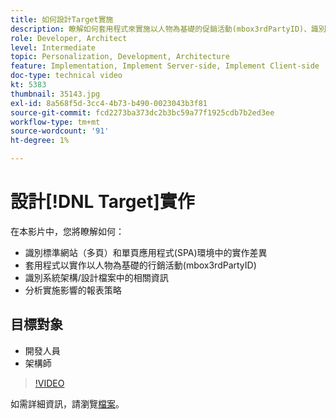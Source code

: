 ```yaml
---
title: 如何設計Target實施
description: 瞭解如何套用程式來實施以人物為基礎的促銷活動(mbox3rdPartyID)、識別系統架構/設計檔案中的相關資訊，以及分析實施影響的報表策略。
role: Developer, Architect
level: Intermediate
topic: Personalization, Development, Architecture
feature: Implementation, Implement Server-side, Implement Client-side
doc-type: technical video
kt: 5383
thumbnail: 35143.jpg
exl-id: 8a568f5d-3cc4-4b73-b490-0023043b3f81
source-git-commit: fcd2273ba373dc2b3bc59a77f1925cdb7b2ed3ee
workflow-type: tm+mt
source-wordcount: '91'
ht-degree: 1%

---
```


# 設計[!DNL Target]實作

在本影片中，您將瞭解如何：

* 識別標準網站（多頁）和單頁應用程式(SPA)環境中的實作差異
* 套用程式以實作以人物為基礎的行銷活動(mbox3rdPartyID)
* 識別系統架構/設計檔案中的相關資訊
* 分析實施影響的報表策略

## 目標對象

* 開發人員
* 架構師

>[!VIDEO](https://video.tv.adobe.com/v/35143/?quality=12)

如需詳細資訊，請瀏覽[檔案](https://experienceleague.adobe.com/docs/target/using/implement-target/implementing-target.html?lang=zh-Hant)。
